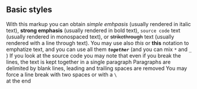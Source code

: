 Basic styles
------------
With this markup you can obtain *simple emhpasis* (usually rendered in italic text), **strong emphasis** (usually rendered in bold text), `source code` text 
(usually rendered in monospaced text), or ~~strikethrough~~ text (usually rendered with a line through text).
You may use also _this_ or __this__ notation to emphatize text, and you can use all them _**`together`**_ (and you can mix `*` and `_` )
If you look at the source code you may note that
even 
if 
you 
break 
the 
lines,
the text is kept together
in a single paragraph
Paragraphs are delimited by blank lines, leading and trailing spaces are removed 
You may force a line break with two spaces 
or with a `\`\
at the end
